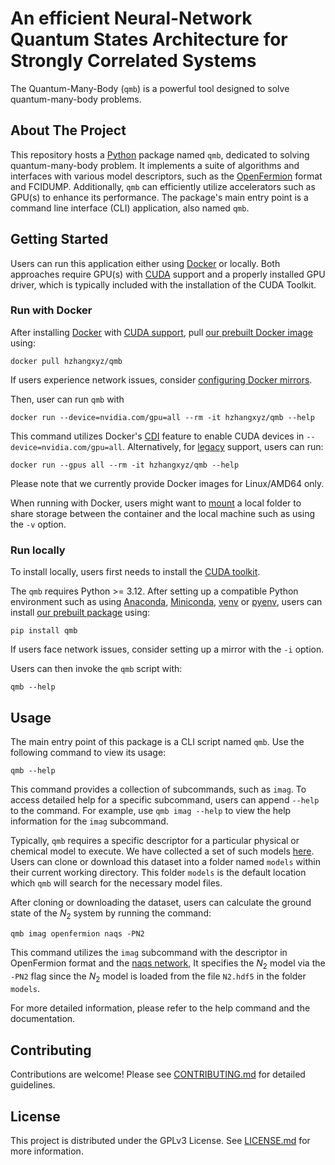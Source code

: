 # An efficient Neural-Network Quantum States Architecture for Strongly Correlated Systems

The Quantum-Many-Body (`qmb`) is a powerful tool designed to solve quantum-many-body problems.

## About The Project

This repository hosts a [Python][python-url] package named `qmb`, dedicated to solving quantum-many-body problem.
It implements a suite of algorithms and interfaces with various model descriptors, such as the [OpenFermion][openfermion-url] format and FCIDUMP.
Additionally, `qmb` can efficiently utilize accelerators such as GPU(s) to enhance its performance.
The package's main entry point is a command line interface (CLI) application, also named `qmb`.

## Getting Started

Users can run this application either using [Docker][docker-url] or locally.
Both approaches require GPU(s) with [CUDA][cuda-url] support and a properly installed GPU driver, which is typically included with the installation of the CUDA Toolkit.

### Run with Docker

After installing [Docker][docker-url] with [CUDA support][docker-cuda-url], pull [our prebuilt Docker image][our-docker-url] using:
```
docker pull hzhangxyz/qmb
```
If users experience network issues, consider [configuring Docker mirrors][docker-mirror-url].

Then, user can run `qmb` with
```
docker run --device=nvidia.com/gpu=all --rm -it hzhangxyz/qmb --help
```

This command utilizes Docker's [CDI][docker-cuda-cdi-url] feature to enable CUDA devices in `--device=nvidia.com/gpu=all`.
Alternatively, for [legacy][docker-cuda-legacy-url] support, users can run:
```
docker run --gpus all --rm -it hzhangxyz/qmb --help
```

Please note that we currently provide Docker images for Linux/AMD64 only.

When running with Docker, users might want to [mount][docker-mount-url] a local folder to share storage between the container and the local machine such as using the `-v` option.

### Run locally

To install locally, users first needs to install the [CUDA toolkit][cuda-url].

The `qmb` requires Python >= 3.12.
After setting up a compatible Python environment such as using [Anaconda][anaconda-url], [Miniconda][miniconda-url], [venv][venv-url] or [pyenv][pyenv-url], users can install [our prebuilt package][our-pypi-url] using:
```
pip install qmb
```
If users face network issues, consider setting up a mirror with the `-i` option.

Users can then invoke the `qmb` script with:
```
qmb --help
```

## Usage

The main entry point of this package is a CLI script named `qmb`.
Use the following command to view its usage:
```
qmb --help
```

This command provides a collection of subcommands, such as `imag`.
To access detailed help for a specific subcommand, users can append `--help` to the command.
For example, use `qmb imag --help` to view the help information for the `imag` subcommand.

Typically, `qmb` requires a specific descriptor for a particular physical or chemical model to execute.
We have collected a set of such models [here][models-url].
Users can clone or download this dataset into a folder named `models` within their current working directory.
This folder `models` is the default location which `qmb` will search for the necessary model files.

After cloning or downloading the dataset, users can calculate the ground state of the $N_2$ system by running the command:
```
qmb imag openfermion naqs -PN2
```
This command utilizes the `imag` subcommand with the descriptor in OpenFermion format and the [naqs network][naqs-url],
It specifies the $N_2$ model via the `-PN2` flag since the $N_2$ model is loaded from the file `N2.hdf5` in the folder `models`.

For more detailed information, please refer to the help command and the documentation.

## Contributing

Contributions are welcome! Please see [CONTRIBUTING.md](CONTRIBUTING.md) for detailed guidelines.

## License

This project is distributed under the GPLv3 License. See [LICENSE.md](LICENSE.md) for more information.

[python-url]: https://www.python.org/
[openfermion-url]: https://quantumai.google/openfermion
[docker-url]: https://www.docker.com/
[cuda-url]: https://docs.nvidia.com/cuda/
[docker-cuda-url]: https://docs.nvidia.com/datacenter/cloud-native/container-toolkit/latest/index.html
[our-docker-url]: https://hub.docker.com/r/hzhangxyz/qmb
[docker-mirror-url]: https://docs.docker.com/docker-hub/image-library/mirror/
[docker-cuda-cdi-url]: https://docs.nvidia.com/datacenter/cloud-native/container-toolkit/latest/cdi-support.html
[docker-cuda-legacy-url]: https://docs.nvidia.com/datacenter/cloud-native/container-toolkit/latest/install-guide.html
[anaconda-url]: https://www.anaconda.com/
[miniconda-url]: https://docs.anaconda.com/miniconda/
[venv-url]: https://docs.python.org/3/library/venv.html
[pyenv-url]: https://github.com/pyenv/pyenv
[our-pypi-url]: https://pypi.org/project/qmb/
[docker-mount-url]: https://docs.docker.com/engine/storage/volumes/
[models-url]: https://huggingface.co/datasets/USTC-KnowledgeComputingLab/qmb-models
[naqs-url]: https://github.com/tomdbar/naqs-for-quantum-chemistry
